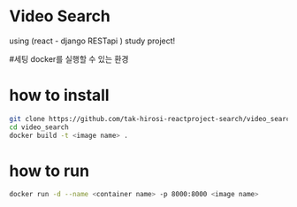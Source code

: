 
# Video Search
using (react - django RESTapi ) study project!

#세팅
docker를 실행할 수 있는 환경

# how to install
```bash
git clone https://github.com/tak-hirosi-reactproject-search/video_search.git
cd video_search
docker build -t <image name> .
```

# how to run
```bash
docker run -d --name <container name> -p 8000:8000 <image name>
```
